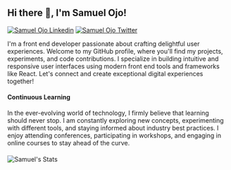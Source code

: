 <h2> Hi there 👋, I'm Samuel Ojo! </h2>

[![Samuel Ojo Linkedin](https://img.shields.io/badge/LinkedIn-0077B5?style=for-the-badge&logo=linkedin&logoColor=white)](https://www.linkedin.com/in/greatsamuelojo/)
[![Samuel Ojo Twitter](https://img.shields.io/badge/Twitter-1DA1F2?style=for-the-badge&logo=twitter&logoColor=white)](https://twitter.com/greatsamuelojo)

 I'm a front end developer passionate about crafting delightful user experiences. Welcome to my GitHub profile, where you'll find my projects, experiments, and code contributions. I specialize in building intuitive and responsive user interfaces using modern front end tools and frameworks like React. Let's connect and create exceptional digital experiences together!

#### Continuous Learning
In the ever-evolving world of technology, I firmly believe that learning should never stop. I am constantly exploring new concepts, experimenting with different tools, and staying informed about industry best practices. I enjoy attending conferences, participating in workshops, and engaging in online courses to stay ahead of the curve.
<!-- - ![Samuel's Stats](https://github-readme-stats.vercel.app/api/top-langs/?username=greatsamist&theme=blue-green)
 -->

<!--
**greatsamist/greatsamist** is a ✨ _special_ ✨ repository because its `README.md` (this file) appears on your GitHub profile.

Here are some ideas to get you started:

- 🔭 I’m currently working on ...
- 🌱 I’m currently learning ...
- 👯 I’m looking to collaborate on ...
- 🤔 I’m looking for help with ...
- 💬 Ask me about ...
- 📫 How to reach me: ...
- 😄 Pronouns: ...
- ⚡ Fun fact: ...
-->
#### 
 ![Samuel's Stats](https://github-readme-stats.vercel.app/api/top-langs/?username=greatsamist&theme=blue-green)
